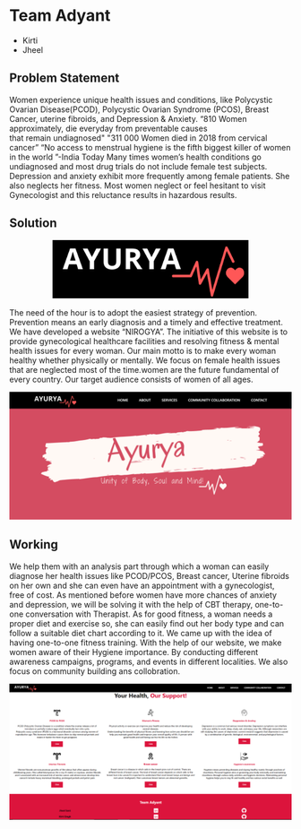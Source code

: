 # Team Adyant
* Kirti
* Jheel

## Problem Statement
Women experience unique health issues and conditions, like Polycystic Ovarian Disease(PCOD), Polycystic Ovarian Syndrome (PCOS), Breast Cancer, uterine fibroids, and Depression & Anxiety. 
    “810 Women approximately, die everyday from preventable causes         
             that remain undiagnosed" 
    "311 000 Women died in 2018 from cervical cancer”
    “No access to menstrual hygiene is the fifth biggest killer of women
     in the world ”-India Today
Many times women’s health conditions go undiagnosed and most drug trials do not include female test subjects. Depression and anxiety exhibit more frequently among female patients. She also neglects her fitness. 
Most women neglect or feel hesitant to visit Gynecologist and this reluctance results in hazardous results.

## Solution
<p align="center">
<img src="NIROGYA (1).png" width='350'>
</p>
The need of the hour is to adopt the easiest strategy of prevention. Prevention means an early diagnosis and a timely and effective treatment. We have developed a website “NIROGYA”. The initiative of this website is to provide gynecological healthcare facilities and resolving fitness & mental health issues for every woman. Our main motto is to make every woman healthy whether physically or mentally. We focus on female health issues that are neglected most of the time.women are the future fundamental of every country. Our target audience consists of women of all ages.

<p align="center">
<img src="a.png" width=''>
</p>

## Working

We help them with an analysis part through which a woman can easily diagnose her health issues like PCOD/PCOS, Breast cancer, Uterine fibroids on her own and she can even have an appointment with a gynecologist, free of cost.
As mentioned before women have more chances of anxiety and depression, we will be solving it with the help of CBT therapy, one-to-one conversation with Therapist.
As for good fitness, a woman needs a proper diet and exercise so, she can easily find out her body type and can follow a suitable diet chart according to it. We came up with the idea of having one-to-one fitness training.
With the help of our website, we make women aware of their Hygiene importance. By conducting different awareness campaigns, programs, and events in different localities. We also focus on community building ans collobration.
<p align="center">
<img src="b.png" width=''>
</p>
